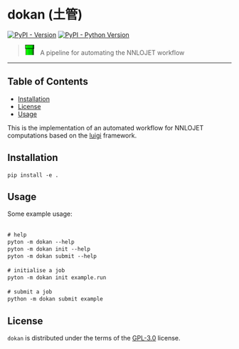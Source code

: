 # dokan (土管)

[![PyPI - Version](https://img.shields.io/pypi/v/dokan.svg)](https://pypi.org/project/dokan)
[![PyPI - Python Version](https://img.shields.io/pypi/pyversions/dokan.svg)](https://pypi.org/project/dokan)

> <img src="./doc/img/dokan.png" height="23px">&emsp;A pipeline for automating the NNLOJET workflow

-----

## Table of Contents

- [Installation](#installation)
- [License](#license)
- [Usage](#usage)

This is the implementation of an automated workflow for NNLOJET computations based on the [luigi](https://github.com/spotify/luigi) framework. 

## Installation

```console
pip install -e .
```

## Usage

Some example usage:
```console

# help
pyton -m dokan --help
pyton -m dokan init --help
pyton -m dokan submit --help

# initialise a job
pyton -m dokan init example.run

# submit a job
python -m dokan submit example

```


## License

`dokan` is distributed under the terms of the [GPL-3.0](https://spdx.org/licenses/GPL-3.0-or-later.html) license.

